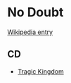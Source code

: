 # No Doubt

[Wikipedia entry](https://en.wikipedia.org/wiki/No_Doubt)

## CD

- [Tragic Kingdom](Tragic_Kingdom.md)
